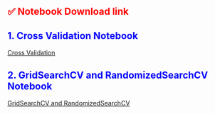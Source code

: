 <h2 style="color:red;">✅ Notebook Download link</h2>


<h2 style="color:blue;">1. Cross Validation Notebook</h2>

[Cross Validation](Cross_Validation.ipynb)

<h2 style="color:blue;">2. GridSearchCV and RandomizedSearchCV Notebook</h2>

[GridSearchCV and RandomizedSearchCV](GridSearchCV_and_RandomizedSearchCV.ipynb)
